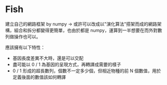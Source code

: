 # Fish
建立自己的網路框架 by numpy -> 或許可以改成以"演化算法"搭架而成的網路架構，組合和拆分都變得更簡單，也由於都是 numpy，運算到一半想要在而外對數列做操作也可以。

應該擁有以下特性：
* 基因長度差異不大時，還是可以交配
* 盡可能以 0 / 1 為基因的呈現方式，再轉譯成需要的樣子
* 0 / 1 形成的超長數列，個數不一定多少個，但相近物種的前 N 個數值，用於定義後面的數值該如何轉譯
